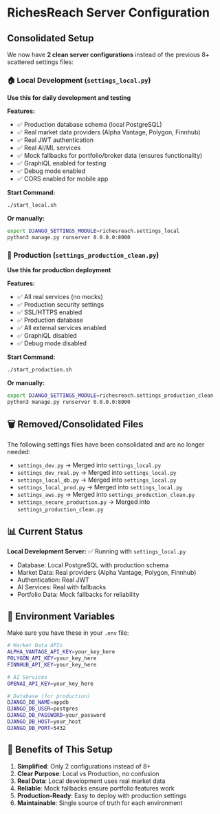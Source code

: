 # RichesReach Server Configuration

## Consolidated Setup

We now have **2 clean server configurations** instead of the previous 8+ scattered settings files:

### 🏠 **Local Development** (`settings_local.py`)
**Use this for daily development and testing**

**Features:**
- ✅ Production database schema (local PostgreSQL)
- ✅ Real market data providers (Alpha Vantage, Polygon, Finnhub)
- ✅ Real JWT authentication
- ✅ Real AI/ML services
- ✅ Mock fallbacks for portfolio/broker data (ensures functionality)
- ✅ GraphiQL enabled for testing
- ✅ Debug mode enabled
- ✅ CORS enabled for mobile app

**Start Command:**
```bash
./start_local.sh
```

**Or manually:**
```bash
export DJANGO_SETTINGS_MODULE=richesreach.settings_local
python3 manage.py runserver 0.0.0.0:8000
```

### 🚀 **Production** (`settings_production_clean.py`)
**Use this for production deployment**

**Features:**
- ✅ All real services (no mocks)
- ✅ Production security settings
- ✅ SSL/HTTPS enabled
- ✅ Production database
- ✅ All external services enabled
- ✅ GraphiQL disabled
- ✅ Debug mode disabled

**Start Command:**
```bash
./start_production.sh
```

**Or manually:**
```bash
export DJANGO_SETTINGS_MODULE=richesreach.settings_production_clean
python3 manage.py runserver 0.0.0.0:8000
```

## 🗑️ **Removed/Consolidated Files**

The following settings files have been consolidated and are no longer needed:
- `settings_dev.py` → Merged into `settings_local.py`
- `settings_dev_real.py` → Merged into `settings_local.py`
- `settings_local_db.py` → Merged into `settings_local.py`
- `settings_local_prod.py` → Merged into `settings_local.py`
- `settings_aws.py` → Merged into `settings_production_clean.py`
- `settings_secure_production.py` → Merged into `settings_production_clean.py`

## 📊 **Current Status**

**Local Development Server:** ✅ Running with `settings_local.py`
- Database: Local PostgreSQL with production schema
- Market Data: Real providers (Alpha Vantage, Polygon, Finnhub)
- Authentication: Real JWT
- AI Services: Real with fallbacks
- Portfolio Data: Mock fallbacks for reliability

## 🔧 **Environment Variables**

Make sure you have these in your `.env` file:
```bash
# Market Data APIs
ALPHA_VANTAGE_API_KEY=your_key_here
POLYGON_API_KEY=your_key_here
FINNHUB_API_KEY=your_key_here

# AI Services
OPENAI_API_KEY=your_key_here

# Database (for production)
DJANGO_DB_NAME=appdb
DJANGO_DB_USER=postgres
DJANGO_DB_PASSWORD=your_password
DJANGO_DB_HOST=your_host
DJANGO_DB_PORT=5432
```

## 🎯 **Benefits of This Setup**

1. **Simplified**: Only 2 configurations instead of 8+
2. **Clear Purpose**: Local vs Production, no confusion
3. **Real Data**: Local development uses real market data
4. **Reliable**: Mock fallbacks ensure portfolio features work
5. **Production-Ready**: Easy to deploy with production settings
6. **Maintainable**: Single source of truth for each environment
